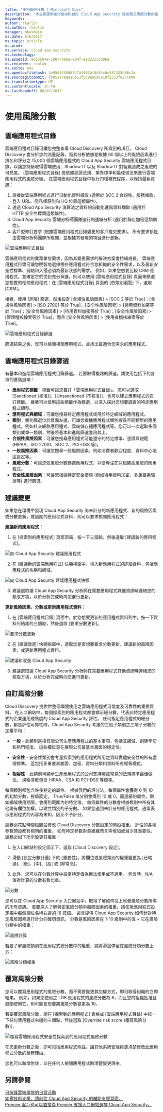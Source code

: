 ```yaml
---
title: "使用風險分數 | Microsoft Docs"
description: "本主題提供如何使用和自訂 Cloud App Security 應用程式風險分數的指示。"
keywords: 
author: rkarlin
ms.author: rkarlin
manager: mbaldwin
ms.date: 8/6/2017
ms.topic: article
ms.prod: 
ms.service: cloud-app-security
ms.technology: 
ms.assetid: 9cb3594e-5007-48be-9b4f-e1d23355d86e
ms.reviewer: reutam
ms.suite: ems
ms.openlocfilehash: 3e95d1f5506747a3407af8b5fc6e187425b98c2a
ms.sourcegitcommit: f9851779aa15b11f559e56ac818f1333f027c000
ms.translationtype: HT
ms.contentlocale: zh-TW
ms.lasthandoff: 08/07/2017
---
```

# <a name="working-with-the-risk-score"></a>使用風險分數  

## <a name="the-cloud-app-catalog"></a>雲端應用程式目錄

雲端應用程式目錄可讓您完整查看 Cloud Discovery 所識別的項目。 Cloud Discovery 會分析您的流量記錄，而其分析依據是根據 60 個以上的風險因素進行排名和評分之 15,000 個雲端應用程式的 Cloud App Security 雲端應用程式目錄，以讓您持續取得雲端使用、Shadow IT 以及 Shadow IT 對組織造成之風險的可見度。
[雲端應用程式目錄] 會依據認證法規、業界標準和最佳做法來進行雲端應用程式的風險分級。 在雲端應用程式目錄中執行四種補充程序，以保持最新資訊︰
1.  直接從雲端應用程式進行自動化資料擷取 (適用於 SOC 2 合規性、服務條款、登入 URL、隱私權原則和 HQ 位置這類屬性)。
2.  透過 Cloud App Security 演算法之資料的自動化進階資料擷取 (適用於 HTTP 安全性標頭這類屬性)。
3.  Cloud App Security 雲端分析師團隊進行的連續分析 (適用於靜止加密這類屬性)。
4.  客戶型修訂要求 (根據雲端應用程式目錄變更的客戶提交要求)。 所有要求都是由雲端分析師團隊所檢閱，並根據其發現的項目進行更新。
  
![雲端應用程式目錄](./media/cloud-app-catalog.png)  

雲端應用程式的業務單位需求，因為其變更需求的解決方案會持續成長。 雲端應用程式目錄可讓您明智地選擇哪些應用程式符合您組織的安全性需求，以及最新安全性標準、弱點和入侵必須為最新狀態的需求。 例如，如果您想要比較 CRM 應用程式，並確定它們受到充分保護，則可以使用 [雲端應用程式目錄] 頁面來篩選您想要的相關應用程式：在 [雲端應用程式目錄] 頁面的 [依類別瀏覽] 下，選取 [CRM]。 

接著，使用 [進階] 篩選，然後設定 [合規性風險因素] > [SOC 2 等於 True]；[合規性風險因素] > [ISO 27001 等於 True]；[安全性風險因素] > [待用資料加密等於 True]；[安全性風險因素] > [待用資料加密等於 True]；[安全性風險因素] > [管理稽核線索等於 True]，而且 [安全性風險因素] > [使用者稽核線索等於 True]。

![雲端應用程式目錄篩選](./media/cloud-app-catalog-filters.png)

篩選結果之後，您可以檢閱相關應用程式，並找出最適合您需求的應用程式。

## <a name="cloud-app-catalog-filters"></a>雲端應用程式目錄篩選

有基本和進階雲端應用程式目錄篩選。 若要取得複雜的篩選，請使用包括下列各項的進階選項：

- **應用程式標籤**：標籤可讓您自訂「雲端應用程式目錄」。 
  您可以選取 [Sanctioned (核准)]、[Unsanctioned (不核准)]，也可以建立應用程式的自訂標籤。 接著可以使用這些標籤作為篩選，以深入探討您想要調查的特定應用程式類型。 
- **應用程式與網域**：可讓您搜尋特定應用程式或用於特定網域的應用程式。 
- **類別**：類別篩選位於頁面左邊，可讓您根據應用程式類別搜尋不同類型的應用程式，例如社交網路應用程式、雲端儲存體應用程式等。您可以一次選取多個類別或單一類別，然後將基本和進階篩選套用其上。
- **合規性風險因素**：可讓您搜尋應用程式可能遵守的特定標準、憑證與規範 (HIPAA、ISO 27001、SOC 2、PCI-DSS 等)。
- **一般風險因素**：可讓您搜尋一般風險因素，例如消費者歡迎程度、資料中心地區設定等。
- **風險分數**：可讓您依風險分數篩選應用程式，以便專注在只檢閱高風險的應用程式。
- **安全性風險因素**：可讓您根據特定安全措施 (例如待用資料加密、多重要素驗證等) 進行篩選。

## <a name="suggesting-a-change"></a>建議變更

如果您在環境中發現 Cloud App Security 尚未計分的新應用程式、新的風險因素或分數更新，或過期的應用程式資料，則可以要求檢閱應用程式：

**建議新的應用程式：**
1. 在 [探索到的應用程式] 頁面頂端，按一下三個點，然後選取 [建議新的應用程式]。 

  ![向 Cloud App Security 建議應用程式](./media/suggest-new-app.png)

2. 在 [建議新的雲端應用程式] 快顯視窗中，填入新應用程式的詳細資料，包括應用程式的名稱和網域。 

  ![向 Cloud App Security 建議應用程式快顯](./media/suggest-new-app-popup.png)

3. 建議選取讓 Cloud App Security 分析師在需要應用程式其他資訊時連絡您的核取方塊，以於分析完成時向您進行更新。

**更新風險因素、分數或更新應用程式資料：**

1. 在 [雲端應用程式目錄] 頁面中，於您想要更新的應用程式資料列中，按一下資料列結尾的三個點，然後選取 [要求分數更新]。

  ![要求分數更新](./media/request-score-update.png)

2. 在 [建議改進] 快顯視窗中，選取您是否想要要求分數更新、建議新的風險因素，或更新應用程式資料。

  ![建議和改進 Cloud App Security](./media/suggest-improvement-popup.png)

3. 建議選取讓 Cloud App Security 分析師在需要應用程式其他資訊時連絡您的核取方塊，以於分析完成時向您進行更新。
 


## <a name="customizing-the-risk-score"></a>自訂風險分數

Cloud Discovery 提供供整個環境使用之雲端應用程式可信度及可靠性的重要資料。 在入口網站中，每個探索到的應用程式都會顯示總分數，代表此特定應用程式的企業運用成熟度的 Cloud App Security 評估。 任何指定應用程式的總分數，都是評估可靠性時，Cloud App Security 考慮的三個子類別之三項子分數的加權平均︰  
  
-   **一般** - 此類別是指有關公司生產應用程式的基本事項，包括其網域、創建年份和熱門程度。 這些欄位意在展現公司最基本層面的穩定性。  
  
-   **安全性** - 安全性類別會考量探索到的應用程式所用之資料實體安全性的所有處理標準。 這包括多重要素驗證、加密、資料分類和資料所有權等欄位。  
  
-   **相容性** - 此類別可顯示生產應用程式的公司支持哪些常見的法規標準最佳做法。 規格清單包含 HIPAA、CSA 和 PCI-DSS 等標準。  
  
每個類別都包含許多特定的屬性。 根據我們的評分法，每個屬性會獲得 0 到 10 的初始分數，視值而定。 True/False 值分別會得到 10 或 0，而連續的屬性，例如網域使用期限，會得到範圍內的特定值。 每個屬性的分數會根據類別中所有其他現有欄位加權，以建立類別的子分數。 如果您遇到未計分的應用程式，通常表示應用程式的內容為未知，因此不予計分。  
  
請務必花點時間檢閱並修改 Cloud Discovery 分數設定的預設權重。 評估的各種參數預設都有相同的權重。 如有特定參數對貴組織而言需增加或減少其重要性，請務必如下所示變更其權重︰  
  
1.  在入口網站的設定圖示下，選取 [Cloud Discovery 設定]。  
  
2.  滑動 [設定分數計量] 下的 [重要性]，將欄位或風險類別的權重變更為 [已略過]、[低]、[中]、[高] 或 [非常高]。  
  
3.  此外，您可以在分數計算中設定特定值為無法使用或不適用。 包含時，N/A 值對計算的分數有負比重。  
  
  ![分數](./media/score.png "分數")  

您可以在 Cloud App Security 入口網站中，取得了解如何往上堆疊風險分數所需的所有資訊。
若要深入了解特定風險分類中風險因素的權重，請使用應用程式設定檔中每個欄位名稱右邊的 [i] 按鈕。 這會提供 Cloud App Security 如何針對特定風險因素進行計分的確切資訊。 分數是風險因素在 1-10 級別中的值 + 它在風險分類中的權重：

![風險計算](./media/cac-weight.png)
  
若要了解風險類別在應用程式總分數中的權重，請將滑鼠停留在風險分類分數上方：

![風險分類權重](./media/risk-category-weight.png)

## <a name="overriding-the-risk-score"></a>覆寫風險分數
您可以覆寫應用程式的風險分數，而不需要變更其加權方式，即可取得組織的立即結果。 例如，如果您使用之 LOB 應用程式的風險分數為 8，而且您的組織批准且鼓勵使用它，則可能會想要將風險分數變更為 10。 

若要覆寫風險分數，請在 [探索到的應用程式] 表格或 [雲端應用程式目錄] 中按一下任何應用程式右邊的三個點，然後選取 [Override risk score (覆寫風險分數)]。

![覆寫雲端應用程式安全性探索到的應用程式風險分數](./media/override-risk-score.png)

在您更新分數之後，即可包括應用程式附註，讓其他系統管理員更清楚修改此應用程式分數的業務理由。 

您也可以新增附註，以在任何人檢閱應用程式時清楚變更理由。


 
## <a name="see-also"></a>另請參閱  
[可保護雲端環境的日常活動](daily-activities-to-protect-your-cloud-environment.md)   
[如需技術支援，請前往 Cloud App Security 的輔助支援頁面。](http://support.microsoft.com/oas/default.aspx?prid=16031)   
[Premier 客戶也可以直接從 Premier 支援入口網站選擇 Cloud App Security。](https://premier.microsoft.com/)  
  
  